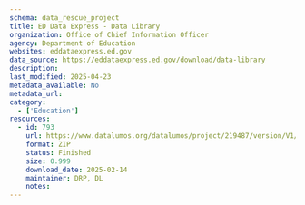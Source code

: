 ```yaml
---
schema: data_rescue_project 
title: ED Data Express - Data Library
organization: Office of Chief Information Officer
agency: Department of Education
websites: eddataexpress.ed.gov
data_source: https://eddataexpress.ed.gov/download/data-library
description: 
last_modified: 2025-04-23
metadata_available: No
metadata_url: 
category:
  - ['Education'] 
resources:
  - id: 793
    url: https://www.datalumos.org/datalumos/project/219487/version/V1/view
    format: ZIP
    status: Finished
    size: 0.999
    download_date: 2025-02-14
    maintainer: DRP, DL
    notes: 
---
```

